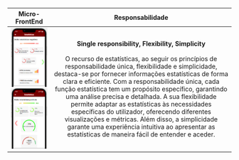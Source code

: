 |                                Micro-FrontEnd                                |           Responsabilidade            |     
|:---------------------------------------------------------------------------:|:---------------------------------------------------------------------------:|
| ![Alt text](/imagensFE/Imagem10.png?raw=true "Imagem10") <br> ![Alt text](/imagensFE/Imagem11.png?raw=true "Imagem11") | **Single responsibility, Flexibility, Simplicity** <br><br>O recurso de estatísticas, ao seguir os princípios de responsabilidade única, flexibilidade e simplicidade, destaca-se por fornecer informações estatísticas de forma clara e eficiente. Com a responsabilidade única, cada função estatística tem um propósito específico, garantindo uma análise precisa e detalhada. A sua flexibilidade permite adaptar as estatísticas às necessidades específicas do utilizador, oferecendo diferentes visualizações e métricas. Além disso, a simplicidade garante uma experiência intuitiva ao apresentar as estatísticas de maneira fácil de entender e aceder.
